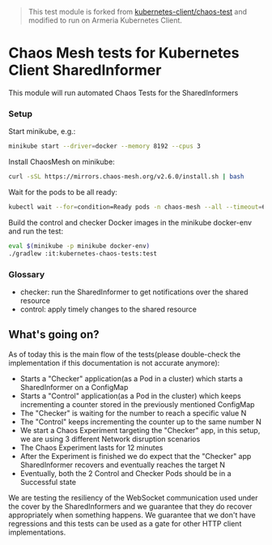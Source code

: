 > This test module is forked from [kubernetes-client/chaos-test](https://github.com/fabric8io/kubernetes-client/tree/main/chaos-tests)
> and modified to run on Armeria Kubernetes Client.
 
# Chaos Mesh tests for Kubernetes Client SharedInformer

This module will run automated Chaos Tests for the SharedInformers

### Setup

Start minikube, e.g.:

```bash
minikube start --driver=docker --memory 8192 --cpus 3
```

Install ChaosMesh on minikube:

```bash
curl -sSL https://mirrors.chaos-mesh.org/v2.6.0/install.sh | bash
```

Wait for the pods to be all ready:

```bash
kubectl wait --for=condition=Ready pods -n chaos-mesh --all --timeout=600s
```

Build the control and checker Docker images in the minikube docker-env and run the test:

```bash
eval $(minikube -p minikube docker-env)
./gradlew :it:kubernetes-chaos-tests:test
```

### Glossary

- checker: run the SharedInformer to get notifications over the shared resource
- control: apply timely changes to the shared resource

## What's going on?

As of today this is the main flow of the tests(please double-check the implementation if this documentation is not accurate anymore):

- Starts a "Checker" application(as a Pod in a cluster) which starts a SharedInformer on a ConfigMap
- Starts a "Control" application(as a Pod in the cluster) which keeps incrementing a counter stored in the previously mentioned ConfigMap
- The "Checker" is waiting for the number to reach a specific value N
- The "Control" keeps incrementing the counter up to the same number N
- We start a Chaos Experiment targeting the "Checker" app, in this setup, we are using 3 different Network disruption scenarios
- The Chaos Experiment lasts for 12 minutes
- After the Experiment is finished we do expect that the "Checker" app SharedInformer recovers and eventually reaches the target N
- Eventually, both the 2 Control and Checker Pods should be in a Successful state

We are testing the resiliency of the WebSocket communication used under the cover by the SharedInformers and we guarantee that they do recover appropriately when something happens.
We guarantee that we don't have regressions and this tests can be used as a gate for other HTTP client implementations.
